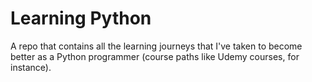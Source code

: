 # Learning Python

A repo that contains all the learning journeys that I've taken to become better as a Python programmer (course paths like Udemy courses, for instance).
